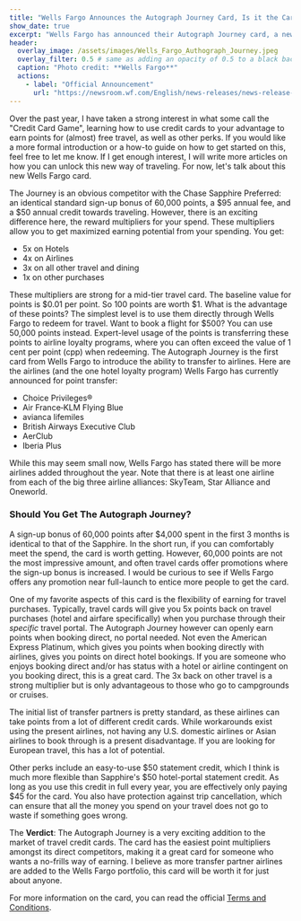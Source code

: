```yaml
---
title: "Wells Fargo Announces the Autograph Journey Card, Is it the Card for You?"
show_date: true 
excerpt: "Wells Fargo has announced their Autograph Journey card, a new addition to the Autograph collection. With the introduction of transfer partners, elevated earning categories, and an annual airline credit, should this new addition to the Autograph suite take a slot in your wallet?"
header:
  overlay_image: /assets/images/Wells_Fargo_Authograph_Journey.jpeg
  overlay_filter: 0.5 # same as adding an opacity of 0.5 to a black background
  caption: "Photo credit: **Wells Fargo**"
  actions:
    - label: "Official Announcement"
      url: "https://newsroom.wf.com/English/news-releases/news-release-details/2024/Wells-Fargo-to-Launch-Autograph-Journey-Card-Designed-for-Frequent-Travelers/default.aspx"
---
```



Over the past year, I have taken a strong interest in what some call the "Credit Card Game", learning how to use credit cards to your advantage to earn points for (almost) free travel, as well as other perks. If you would like a more formal introduction or a how-to guide on how to get started on this, feel free to let me know. If I get enough interest, I will write more articles on how you can unlock this new way of traveling. For now, let's talk about this new Wells Fargo card. 

The Journey is an obvious competitor with the Chase Sapphire Preferred: an identical standard sign-up bonus of 60,000 points, a $95 annual fee, and a $50 annual credit towards traveling. However, there is an exciting difference here, the reward multipliers for your spend. These multipliers allow you to get maximized earning potential from your spending. You get:
- 5x on Hotels
- 4x on Airlines
- 3x on all other travel and dining
- 1x on other purchases

These multipliers are strong for a mid-tier travel card. The baseline value for points is $0.01 per point. So 100 points are worth $1. What is the advantage of these points? The simplest level is to use them directly through Wells Fargo to redeem for travel. Want to book a flight for $500? You can use 50,000 points instead. Expert-level usage of the points is transferring these points to airline loyalty programs, where you can often exceed the value of 1 cent per point (cpp) when redeeming. The Autograph Journey is the first card from Wells Fargo to introduce the ability to transfer to airlines. Here are the airlines (and the one hotel loyalty program) Wells Fargo has currently announced for point transfer:
- Choice Privileges®
- Air France‑KLM Flying Blue
- avianca lifemiles
- British Airways Executive Club
- AerClub
- Iberia Plus

While this may seem small now, Wells Fargo has stated there will be more airlines added throughout the year. Note that there is at least one airline from each of the big three airline alliances: SkyTeam, Star Alliance and Oneworld. 

### Should You Get The Autograph Journey?

A sign-up bonus of 60,000 points after $4,000 spent in the first 3 months is identical to that of the Sapphire. In the short run, if you can comfortably meet the spend, the card is worth getting. However, 60,000 points are not the most impressive amount, and often travel cards offer promotions where the sign-up bonus is increased. I would be curious to see if Wells Fargo offers any promotion near full-launch to entice more people to get the card. 

One of my favorite aspects of this card is the flexibility of earning for travel purchases. Typically, travel cards will give you 5x points back on travel purchases (hotel and airfare specifically) when you purchase through their *specific* travel portal. The Autograph Journey however can openly earn points when booking direct, no portal needed. Not even the American Express Platinum, which gives you points when booking directly with airlines, gives you points on direct hotel bookings. If you are someone who enjoys booking direct and/or has status with a hotel or airline contingent on you booking direct, this is a great card. The 3x back on other travel is a strong multiplier but is only advantageous to those who go to campgrounds or cruises.

The initial list of transfer partners is pretty standard, as these airlines can take points from a lot of different credit cards. While workarounds exist using the present airlines, not having any U.S. domestic airlines or Asian airlines to book through is a present disadvantage. If you are looking for European travel, this has a lot of potential. 

Other perks include an easy-to-use $50 statement credit, which I think is much more flexible than Sapphire's $50 hotel-portal statement credit. As long as you use this credit in full every year, you are effectively only paying $45 for the card. You also have protection against trip cancellation, which can ensure that all the money you spend on your travel does not go to waste if something goes wrong. 

The **Verdict**: The Autograph Journey is a very exciting addition to the market of travel credit cards. The card has the easiest point multipliers amongst its direct competitors, making it a great card for someone who wants a no-frills way of earning. I believe as more transfer partner airlines are added to the Wells Fargo portfolio, this card will be worth it for just about anyone. 

For more information on the card, you can read the official [Terms and Conditions](https://www.wellsfargo.com/credit-cards/autograph-visa/terms/).
